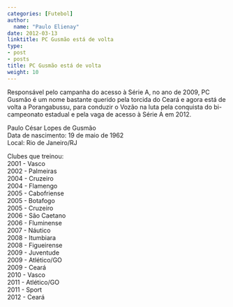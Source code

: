```yaml
---
categories: [Futebol]
author:
  name: "Paulo Elienay"
date: 2012-03-13
linktitle: PC Gusmão está de volta
type:
- post
- posts
title: PC Gusmão está de volta
weight: 10
---
```

Responsável pelo campanha do acesso à Série A, no ano de 2009, PC Gusmão é um nome bastante querido pela torcida do Ceará e agora está de volta a Porangabussu, para conduzir o Vozão na luta pela conquista do bi-campeonato estadual e pela vaga de acesso à Série A em 2012. 

Paulo César Lopes de Gusmão  
Data de nascimento: 19 de maio de 1962  
Local: Rio de Janeiro/RJ 

Clubes que treinou:  
2001 - Vasco  
2002 - Palmeiras  
2004 - Cruzeiro  
2004 - Flamengo  
2005 - Cabofriense  
2005 - Botafogo  
2005 - Cruzeiro  
2006 - São Caetano  
2006 - Fluminense  
2007 - Náutico  
2008 - Itumbiara  
2008 - Figueirense  
2009 - Juventude  
2009 - Atlético/GO  
2009 - Ceará  
2010 - Vasco  
2011 - Atlético/GO  
2011 - Sport  
2012 - Ceará
